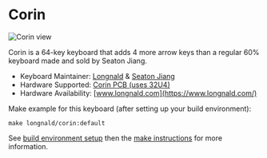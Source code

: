 # Corin

![Corin view](https://cdn.jsdelivr.net/gh/longnald/corin@1.1/view/view_corin.jpg)

Corin is a 64-key keyboard that adds 4 more arrow keys than a regular 60% keyboard made and sold by Seaton Jiang.

- Keyboard Maintainer: [Longnald](https://github.com/longnald) & [Seaton Jiang](https://github.com/seatonjiang)
- Hardware Supported: [Corin PCB (uses 32U4)](https://github.com/longnald/corin)
- Hardware Availability: [www.longnald.com](https://www.longnald.com/)

Make example for this keyboard (after setting up your build environment):

    make longnald/corin:default

See [build environment setup](https://docs.qmk.fm/#/getting_started_build_tools) then the [make instructions](https://docs.qmk.fm/#/getting_started_make_guide) for more information.
